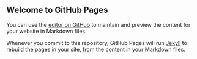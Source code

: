 ## Welcome to GitHub Pages

You can use the [editor on GitHub](https://github.com/sfairchild3/ominousambiguous/edit/master/README.md) to maintain and preview the content for your website in Markdown files.

Whenever you commit to this repository, GitHub Pages will run [Jekyll](https://jekyllrb.com/) to rebuild the pages in your site, from the content in your Markdown files.
